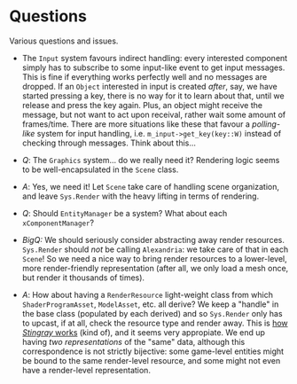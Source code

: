 # Questions

Various questions and issues.

+ The `Input` system favours indirect handling: every interested component simply has to subscribe to some input-like event to get input messages. This is fine if everything works perfectly well and no messages are dropped. If an `Object` interested in input is created *after*, say, we have started pressing a key, there is no way for it to learn about that, until we release and press the key again. Plus, an object might receive the message, but not want to act upon receival, rather wait some amount of frames/time. There are more situations like these that favour a *polling-like* system for input handling, i.e. `m_input->get_key(key::W)` instead of checking through messages. Think about this...

+ *Q*: The `Graphics` system... do we really need it? Rendering logic seems to be well-encapsulated in the `Scene` class.
+ *A*: Yes, we need it! Let `Scene` take care of handling scene organization, and leave `Sys.Render` with the heavy lifting in terms of rendering.

+ *Q*: Should `EntityManager` be a system? What about each `xComponentManager`?

+ *BigQ:* We should seriously consider abstracting away render resources. `Sys.Render` should *not* be calling `Alexandria`: we take care of that in each `Scene`! So we need a nice way to bring render resources to a lower-level, more render-friendly representation (after all, we only load a mesh once, but render it thousands of times).
+ *A*: How about having a `RenderResource` light-weight class from which `ShaderProgramAsset`, `ModelAsset`, etc. all derive? We keep a "handle" in the base class (populated by each derived) and so `Sys.Render` only has to upcast, if at all, check the resource type and render away. This is [how *Stingray* works](http://bitsquid.blogspot.com/2017/02/stingray-renderer-walkthrough-2.html) (kind of), and it seems very appropiate. We end up having *two representations* of the "same" data, although this correspondence is not strictly bijective: some game-level entities might be bound to the same render-level resource, and some might not even have a render-level representation.